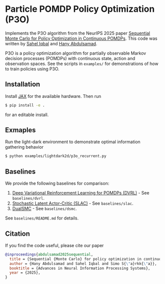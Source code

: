 # Particle POMDP Policy Optimization (P3O)

Implements the P3O algorithm from the NeurIPS 2025 paper [Sequential Monte
Carlo for Policy Optimization in Continuous POMDPs](https://arxiv.org/abs/2505.16732).
This code was written by [Sahel Iqbal](https://github.com/Sahel13) and [Hany
Abdulsamad](https://github.com/hanyas).

P3O is a policy optimization algorithm for partially observable Markov decision processes (POMDPs) with continuous state, action and observation spaces. See the scripts in `examples/` for demonstrations of how to train policies using P3O.

## Installation

Install [JAX](https://github.com/jax-ml/jax?tab=readme-ov-file#installation) for the available hardware. Then run

```bash
$ pip install -e .
```

for an editable install.

## Exmaples
Run the light-dark environment to demonstrate optimal information gathering behavior
```bash
$ python examples/lightdark2d/p3o_recurrent.py
```

## Baselines

We provide the following baselines for comparison:

1. [Deep Variational Reinforcement Learning for POMDPs (DVRL)](https://proceedings.mlr.press/v80/igl18a/igl18a.pdf) - See `baselines/dvrl`.
2. [Stochastic Latent Actor-Critic (SLAC)](https://arxiv.org/pdf/1907.00953) - See `baselines/slac`.
3. [DualSMC](https://www.ijcai.org/Proceedings/2020/0579.pdf) - See `baselines/dsmc`.

See `baselines/README.md` for details.

## Citation

If you find the code useful, please cite our paper

```bib
@inproceedings{abdulsamad2025sequential,
  title = {Sequential {Monte Carlo} for policy optimization in continuous {POMDPs}},
  author = {Hany Abdulsamad and Sahel Iqbal and Simo S{\"a}rkk{\"a}},
  booktitle = {Advances in Neural Information Processing Systems},
  year = {2025},
}
```
